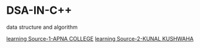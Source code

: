 # DSA-IN-C++
data structure and algorithm


[learning Source-1-APNA COLLEGE](https://www.youtube.com/playlist?list=PLfqMhTWNBTe0b2nM6JHVCnAkhQRGiZMSJ)
[learning Source-2-KUNAL KUSHWAHA](https://www.youtube.com/playlist?list=PL9gnSGHSqcnr_DxHsP7AW9ftq0AtAyYqJ)
